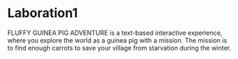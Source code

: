 # Laboration1
FLUFFY GUINEA PIG ADVENTURE is a text-based interactive experience, where you explore the world as a guinea pig with a mission.
The mission is to find enough carrots to save your village from starvation during the winter.


